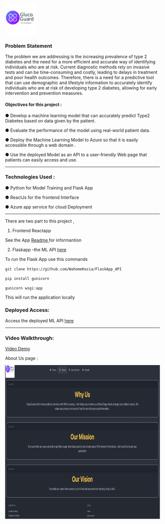 
<img src="https://github.com/WahomeKezia/Assets/blob/main/2.png" title="logo" alt="Logo" width="100" height="100"/>
 

### Problem Statement

The problem we are addressing is the increasing prevalence of type 2 diabetes and the need for a
more efficient and accurate way of identifying individuals who are at risk. Current diagnostic
methods rely on invasive tests and can be time-consuming and costly, leading to delays in
treatment and poor health outcomes. Therefore, there is a need for a predictive tool that can use
demographic and lifestyle information to accurately identify individuals who are at risk of
developing type 2 diabetes, allowing for early intervention and prevention measures.

#### Objectives for this project :

● Develop a machine learning model that can accurately predict Type2 Diabetes based on
data given by the patient.

● Evaluate the performance of the model using real-world patient data.

● Deploy the Machine Learning Model to Azure so that it is easily accessible through a web domain .

● Use the deployed Model as an API to a user-friendly Web page that patients can easily access and
use.
 

---

### Technologies Used :

● Python for Model Training and Flask App 

● ReactJs for the frontend Interface  

● Azure app service for cloud Deployment 

---

There are two part to this project , 

1. Frontend Reactapp

See the App [Readme ](https://github.com/WahomeKezia/AI_SummativeProject_Group24/tree/main/GlucoGuardapp) for informantion 

2. Flaskapp  -the ML API  [here](https://github.com/WahomeKezia/FlaskApp_API)

To run the Flask App use this commands 

`git clone https://github.com/WahomeKezia/FlaskApp_API`

 `pip install gunicorn`
 
 `gunicorn wsgi:app`
 
 This will run the application locally 
 
 
 ### Deployed Access:
 

Access the deployed ML API [here](https://flaskappdiabetics.azurewebsites.net/)


---
### Video Walkthrough:
[Video Demo](https://drive.google.com/file/d/15aVsCuoNw91fhdEDhYclNOFjJ85AoGCl/view?usp=sharing)


About Us page :


<img src="https://github.com/WahomeKezia/AI_SummativeProject_Group24/blob/main/Screenshot%202023-05-01%20at%2010.37.34.png"  title="AboutUs" alt="aboutus" width="900" height="500"/>




